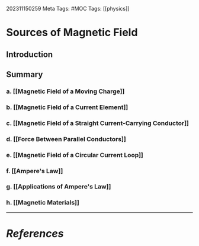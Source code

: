 202311150259
Meta Tags: #MOC
Tags: [[physics]]

# Sources of Magnetic Field

## Introduction

## Summary

### a. [[Magnetic Field of a Moving Charge]]
### b. [[Magnetic Field of a Current Element]]
### c. [[Magnetic Field of a Straight Current-Carrying Conductor]]
### d. [[Force Between Parallel Conductors]]
### e. [[Magnetic Field of a Circular Current Loop]]
### f. [[Ampere's Law]]
### g. [[Applications of Ampere's Law]]
### h. [[Magnetic Materials]]







---
# *References*